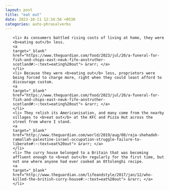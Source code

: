 ```yaml
---
layout: post
title: "eat out"
date: 2023-10-11 12:34:56 +0530
categories: auto-phrasalverbs
---
```

<ol>

    <li> As consumers battled rising costs of living at home, they were <b>eating out</b> less.
    <a 
    target="_blank" 
    href="https://www.theguardian.com/food/2023/jul/20/a-funeral-for-fish-and-chips-east-neuk-fife-anstruther-scotland#:~:text=eating%20out"> &rarr; </a>
    </li>
    <li> Because they were <b>eating out</b> less, proprietors were being forced to charge more, right when they could least afford to discourage custom.
    <a 
    target="_blank" 
    href="https://www.theguardian.com/food/2023/jul/20/a-funeral-for-fish-and-chips-east-neuk-fife-anstruther-scotland#:~:text=eating%20out"> &rarr; </a>
    </li>
    <li> They relish its Americanisation, and many come from the nearby villages to <b>eat out</b> at the KFC and Pizza Hut across the street from where I stand.
    <a 
    target="_blank" 
    href="http://www.theguardian.com/world/2019/aug/08/raja-shehadeh-ramallah-palestine-israel-occupation-struggle-failure-to-liberate#:~:text=eat%20out"> &rarr; </a>
    </li>
    <li> The curry house belonged to a Britain that was becoming affluent enough to <b>eat out</b> regularly for the first time, but not one where anyone had ever cooked an Ottolenghi recipe.
    <a 
    target="_blank" 
    href="http://www.theguardian.com/lifeandstyle/2017/jan/12/who-killed-the-british-curry-house#:~:text=eat%20out"> &rarr; </a>
    </li>